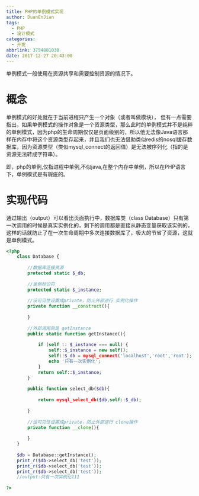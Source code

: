 ```yaml
---
title: PHP的单例模式实现
author: DuanEnJian
tags:
  - PHP
  - 设计模式
categories:
  - 开发
abbrlink: 3754881030
date: 2017-12-27 20:43:00
---
```

单例模式一般使用在资源共享和需要控制资源的情况下。

# 概念
单例模式的好处就在于当前进程只产生一个对象（或者叫做模块），
但有一点需要指出，如果单例模式的操作对象是一个资源类型，那么此时的单例模式并不是纯粹的单例模式，因为php的生命周期仅仅是页面级别的，所以他无法像Java语言那样在内存中将这个资源类型存起来，并且我们也无法借助类似redis的nosql缓存数据库，因为资源类型（类似mysql_connect的返回值）是无法被序列化（指的是资源无法转成字符串）。

即，php的单例,仅指进程中单例,不似java,在整个内存中单例，所以在PHP语言下，单例模式是有瑕疵的。

<!-- more -->

# 实现代码
通过输出（output）可以看出页面执行中，数据库类（class Database）只有第一次调用的时候是真实实例化的，剩下的调用都是直接从静态变量获取该实例的，这样的话就防止了在一次生命周期中多次连接数据库了，极大的节省了资源，这就是单例模式。

```php
<?php
    class Database {
    
        //数据库连接资源
        protected static $_db;
     
        //单例标识符
        protected static $_instance;
     
        //设可见性设置成private，防止外部进行 实例化操作
        private function __construct(){
     
        }
     
        //外部调用的是 getInstance
        public static function getInstance(){
     
            if (self :: $_instance === null) {
                self::$_instance = new self();
                self::$_db = mysql_connect('localhost','root','root');
                echo '只有一次实例化';
            }
            return self::$_instance;
        }
     
        public function select_db($db){
     
            return mysql_select_db($db,self::$_db);
     
        }
     
        //设可见性设置成private，防止外部进行 clone操作
        private function __clone(){
     
        }
    }
     
    $db = Database::getInstance();
    print_r($db->select_db('test'));
    print_r($db->select_db('test'));
    print_r($db->select_db('test'));
    //output:只有一次实例化111
     
?>
```